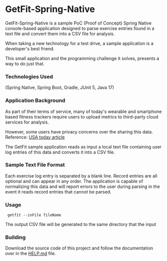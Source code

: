 # GetFit-Spring-Native

GetFit-Spring-Native is a sample PoC (Proof of Concept) 
Spring Native console-based application designed to
parse exercise entries found in a text file and 
convert them into a CSV file for analysis.

When taking a new technology for a test drive, a sample
application is a developer's best friend. 

This small application and the programming challenge
it solves, presents a way to do just that.

### Technologies Used
(Spring Native, Spring Boot, Gradle, JUnit 5, Java 17)

### Application Background

As part of their terms of service, many of today's wearable and
smartphone based fitness trackers require users to upload metrics 
to third-party cloud services for analysis.

However, some users have privacy concerns over
the sharing this data. Reference: [USA today article](https://www.usatoday.com/story/sports/2019/08/16/what-info-do-fitness-apps-keep-share/1940916001/)

The GetFit sample application reads as input a local
text file containing user log entries of this data and 
converts it into a CSV file. 

### Sample Text File Format
Each exercise log entry is separated by a blank line.  Record
entries are all optional and can appear in any order.  The
application is capable of normalizing this data and will
report errors to the user during parsing in the event it reads
record entries that cannot be parsed.

### Usage
``` getfit --inFile fileName```

The output CSV file will be generated to the same directory
that the input

### Building
Download the source code of this project and follow the
documentation over
in the [HELP.md](HELP.md) file.
